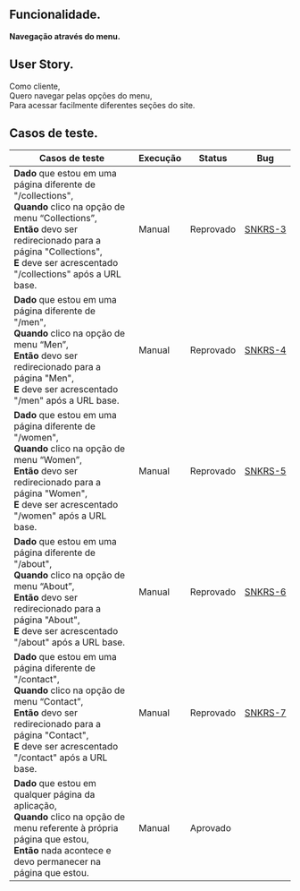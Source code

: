 ## Funcionalidade.
**Navegação através do menu.**

## User Story.
Como cliente,<br>
Quero navegar pelas opções do menu,<br>
Para acessar facilmente diferentes seções do site.<br>

## Casos de teste.

<table>
    <thead>
        <tr>
            <th>Casos de teste</th>
            <th>Execução</th>
            <th>Status</th>
            <th>Bug</th>
        </tr>
    </thead>
    <tbody>
        <tr>
            <td>
                <strong>Dado</strong> que estou em uma página diferente de "/collections", <br>
                <strong>Quando</strong> clico na opção de menu “Collections”, <br>
                <strong>Então</strong> devo ser redirecionado para a página "Collections", <br>
                <strong>E</strong> deve ser acrescentado "/collections" após a URL base.<br>
            </td>
            <td>Manual</td>
            <td>Reprovado</td>
            <td><a href="../bugs/snkrs-3/snkrs-3.md"><span style="white-space: nowrap;">SNKRS-3</span></a></td>
        </tr>
        <tr>
            <td>
                <strong>Dado</strong> que estou em uma página diferente de "/men", <br>
                <strong>Quando</strong> clico na opção de menu “Men”, <br>
                <strong>Então</strong> devo ser redirecionado para a página "Men", <br>
                <strong>E</strong> deve ser acrescentado "/men" após a URL base.<br>
            </td>
            <td>Manual</td>
            <td>Reprovado</td>
            <td><a href="../bugs/snkrs-4/snkrs-4.md"><span style="white-space: nowrap;">SNKRS-4</span></a></td>
        </tr>
        <tr>
            <td>
                <strong>Dado</strong> que estou em uma página diferente de "/women", <br>
                <strong>Quando</strong> clico na opção de menu “Women”, <br>
                <strong>Então</strong> devo ser redirecionado para a página "Women", <br>
                <strong>E</strong> deve ser acrescentado "/women" após a URL base.<br>
            </td>
            <td>Manual</td>
            <td>Reprovado</td>
            <td><a href="../bugs/snkrs-5/snkrs-5.md"><span style="white-space: nowrap;">SNKRS-5</span></a></td>
        </tr>
        <tr>
            <td>
                <strong>Dado</strong> que estou em uma página diferente de "/about", <br>
                <strong>Quando</strong> clico na opção de menu “About”, <br>
                <strong>Então</strong> devo ser redirecionado para a página "About", <br>
                <strong>E</strong> deve ser acrescentado "/about" após a URL base.<br>
            </td>
            <td>Manual</td>
            <td>Reprovado</td>
            <td><a href="../bugs/snkrs-6/snkrs-6.md"><span style="white-space: nowrap;">SNKRS-6</span></a></td>
        </tr>
        <tr>
            <td>
                <strong>Dado</strong> que estou em uma página diferente de "/contact", <br>
                <strong>Quando</strong> clico na opção de menu “Contact”, <br>
                <strong>Então</strong> devo ser redirecionado para a página "Contact", <br>
                <strong>E</strong> deve ser acrescentado "/contact" após a URL base.<br>
            </td>
            <td>Manual</td>
            <td>Reprovado</td>
            <td><a href="../bugs/snkrs-7/snkrs-7.md"><span style="white-space: nowrap;">SNKRS-7</span></a></td>
        </tr>
        <tr>
            <td>
                <strong>Dado</strong> que estou em qualquer página da aplicação, <br>
                <strong>Quando</strong> clico na opção de menu referente à própria página que estou, <br>
                <strong>Então</strong> nada acontece e devo permanecer na página que estou. <br>
            </td>
            <td>Manual</td>
            <td>Aprovado</td>
            <td></td>
        </tr>
    </tbody>
</table>
